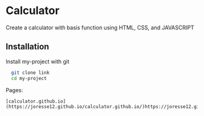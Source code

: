 # Calculator
Create a calculator with basis function using HTML, CSS, and JAVASCRIPT


## Installation

Install my-project with git

```bash
  git clone link
  cd my-project
```
Pages:

```
[calculator.github.io](https://joresse12.github.io/calculator.github.io/)https://joresse12.github.io/calculator.github.io/
```

